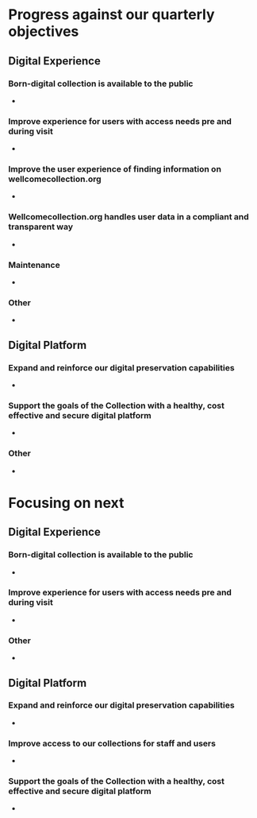# Progress against our quarterly objectives
## Digital Experience
### Born-digital collection is available to the public
- 

### Improve experience for users with access needs pre and during visit
- 

### Improve the user experience of finding information on wellcomecollection.org
- 
 
### Wellcomecollection.org handles user data in a compliant and transparent way
- 

### Maintenance
-	

### Other
- 

## Digital Platform
### Expand and reinforce our digital preservation capabilities
- 

### Support the goals of the Collection with a healthy, cost effective and secure digital platform
- 

### Other
-	


# Focusing on next
## Digital Experience

### Born-digital collection is available to the public
-	

### Improve experience for users with access needs pre and during visit
- 

### Other
- 

## Digital Platform
### Expand and reinforce our digital preservation capabilities
- 

### Improve access to our collections for staff and users
-	

### Support the goals of the Collection with a healthy, cost effective and secure digital platform
- 
